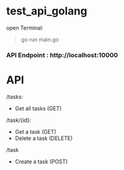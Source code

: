 # test_api_golang

open Terminal:
> go run main.go 
> 
<h3> API Endpoint : http://localhost:10000 </h3>


# API

/tasks: 
- Get all tasks (GET)

/task/{id}: 
- Get a task (GET)
- Delete a task (DELETE)

/task
- Create a task (POST)

